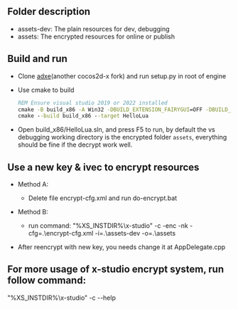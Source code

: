 
## Folder description

- assets-dev: The plain resources for dev, debugging
- assets: The encrypted resources for online or publish

## Build and run

- Clone [adxe](https://github.com/adxeproject/adxe)(another cocos2d-x fork) and run setup.py in root of engine

- Use cmake to build

  ```bat
  REM Ensure visual studio 2019 or 2022 installed
  cmake -B build_x86 -A Win32 -DBUILD_EXTENSION_FAIRYGUI=OFF -DBUILD_EXTENSION_GUI=OFF
  cmake --build build_x86 --target HelloLua
  ```

- Open build_x86/HelloLua.sln, and press F5 to run, by default the vs debugging working directory is the encrypted folder `assets`,
 everything should be fine if the decrypt work well. 

## Use a new key & ivec to encrypt resources

- Method A:
  - Delete file encrypt-cfg.xml and run do-encrypt.bat
  
- Method B:
  - run command: "%XS_INSTDIR%\x-studio" -c -enc -nk -cfg=.\encrypt-cfg.xml -i=.\assets-dev -o=.\assets
  
- After reencrypt with new key, you needs change it at AppDelegate.cpp

## For more usage of x-studio encrypt system, run follow command:

"%XS_INSTDIR%\x-studio" -c --help
